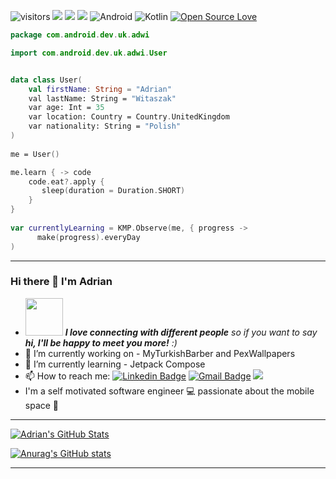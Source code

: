 ![visitors](https://visitor-badge.laobi.icu/badge?page_id=adrianwitaszak)
![](https://img.shields.io/github/followers/adrianwitaszak)
![](https://img.shields.io/github/stars/adrianwitaszak)
![](https://img.shields.io/github/watchers/adrianwitaszak)
![Android](https://img.shields.io/badge/-Android-black?style=flat&logo=android)
![Kotlin](https://img.shields.io/badge/-Kotlin-black?style=flat&logo=kotlin)
[![Open Source Love](https://badges.frapsoft.com/os/v1/open-source.svg?v=102)](https://github.com/ellerbrock/open-source-badge/)




```kotlin
package com.android.dev.uk.adwi

import com.android.dev.uk.adwi.User


data class User(
    val firstName: String = "Adrian"
    val lastName: String = "Witaszak"
    var age: Int = 35
    var location: Country = Country.UnitedKingdom
    var nationality: String = "Polish"
)   
   
me = User()

me.learn { -> code 
    code.eat?.apply {
       sleep(duration = Duration.SHORT)                      
    }
}
                   
var currentlyLearning = KMP.Observe(me, { progress ->
      make(progress).everyDay
)

```
---------------

### Hi there 👋 I'm Adrian

- <img src="https://media.giphy.com/media/LnQjpWaON8nhr21vNW/giphy.gif" width="60"> <em><b>I love connecting with different people</b> so if you want to say <b>hi, I'll be happy to meet you more!</b> :)</em>
- 🔭 I’m currently working on - MyTurkishBarber and PexWallpapers
- 🌱 I’m currently learning - Jetpack Compose
- 📫 How to reach me: 
[![Linkedin Badge](https://img.shields.io/badge/-LinkedIn-blue?style=flat-square&logo=Linkedin&logoColor=white&link=https://www.linkedin.com/in/adrian-witaszak-860801176/)](https://www.linkedin.com/in/adrian-witaszak-860801176/)
[![Gmail Badge](https://img.shields.io/badge/-Gmail-c14438?style=flat-square&logo=Gmail&logoColor=white&link=mailto:adrianwitaszak@gmail.com)](mailto:adrianwitaszak@gmail.com)
[![](https://img.shields.io/twitter/url?style=social&url=https://twitter.com/adrianwita)](https://twitter.com/adrianwita)
- I'm a self motivated software engineer :computer: passionate about the mobile space :iphone:

---------------

<a href="https://github.com/adrianwitaszak">
  <img align="center" src="https://github-readme-stats.vercel.app/api/top-langs/?username=adrianwitaszak&hide=c%2B%2B,c,matlab,assembly&title_color=6aa6f8&text_color=8a919a&icon_color=6aa6f8&bg_color=22272e" alt="Adrian's GitHub Stats" />
</a> 

[![Anurag's GitHub stats](https://github-readme-stats.vercel.app/api?username=adrianwitaszak)](https://github.com/anuraghazra/github-readme-stats)

--------------- 
